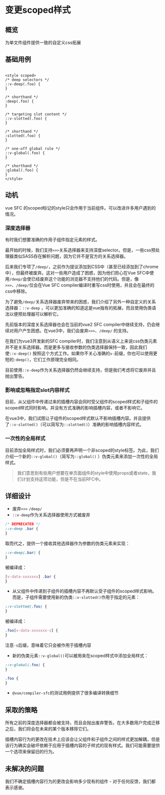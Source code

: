 # 变更scoped样式

## 概览

为单文件组件提供一致的自定义css拓展

## 基础用例

```vue

<style scoped>
/* deep selectors */
::v-deep(.foo) {
}

/* shorthand */
:deep(.foo) {
}

/* targeting slot content */
::v-slotted(.foo) {
}

/* shorthand */
:slotted(.foo) {
}

/* one-off global rule */
::v-global(.foo) {
}

/* shorthand */
:global(.foo) {
}
</style>
```

## 动机

vue SFC 的scoped标记的style只会作用于当前组件。可以改进许多用户遇到的情况。

### 深度选择器

有时我们想要准确的作用子组件指定元素的样式。

最开始的时候，我们支持`>>>`关系选择器来支持深度selector。但是，一些css预处理器类似SASS存在解析问题，因为它并不是官方的关系选择器。

后来我们专项了`/deep/`，之前作为提议添加到CSS中（甚至已经添加到了chrome中），但最终被废弃。这对一些用户造成了困惑，因为他们担心在Vue
SFC中使用`/deep/`会使已经废弃这个功能的浏览器不支持他们的代码。但是，像`>>>`、`/deep/`仅会在Vue SFC
compiler编译时重写css时使用，并且会在最终的css中移除。

为了避免`/deep/`关系选择器废弃带来的困惑，我们介绍了另外一种自定义的关系选择器：`::v-deep`
，可以更加准确的知道这是vue独有的拓展，而且使用伪类语法以便预处理器可以解析它。

先前版本的深度关系选择器也会在当前的vue2 SFC compiler中继续支持，仍会继续对用户产生困惑。在vue3中，我们会废弃`>>>`、`/deep/`
的支持。

在我们为vue3开发新的SFC
compiler时，我们注意到从语义上来说css伪类元素并不是关系选择器。而是更多与接收参数的伪类选择器保持一致，因此我们使`::v-deep()`
按照这个方式工作。如果你不关心准确的`v-`前缀，你也可以使用更短的`:deep()`，它们工作原理完全相同。

目前使用`::v-deep`作为关系选择器仍然会继续支持，但是我们考虑将它废弃并且抛出警告。

### 影响或忽略指定slot内容样式

目前，从父组件中传递过来的插槽内容会同时受父组件的scoped样式和子组件的scoped样式同时影响。并没有方式准确的影响插槽内容，或者不影响它。

在vue3中，我们试图让子组件的scoped样式默认不影响插槽内容。并且提供了`::v-slotted()`（可以简写为`::slotted()`）准确的影响插槽内容样式。

### 一次性的全局样式

目前添加全局样式时，我们必须要再声明一个非scoped的style标签。为此，我们介绍一个新的`::v-global()`（简写为`::global()`
）伪类元素来添加一次性的全局样式。

> 我们意思到有些用户想要在单页面组件的style中使用props或者state，我们计划支持这项功能，但是不在当前RFC中。

## 详细设计

- 废弃`>>>` `/deep/`
- `::v-deep`作为关系选择器使用方式被废弃

```css
/* DEPRECATED */
::v-deep .bar {
}
```

取而代之，提供一个接收其他选择器作为参数的伪类元素来实现：

```css
::v-deep(.bar) {
}
```

被编译成：

```css
[v-data-xxxxxxx] .bar {
}
```

- 从父组件中传递到子组件的插槽内容不再默认受子组件的scoped样式影响。而是，子组件需要使用新的伪类`::v-slotted()`作用于指定的元素：

```css
::v-slotted(.foo) {
}

```

被编译成：

```css
.foo[v-data-xxxxxxx-s] {
}
```

注意`-s`后缀，意味着它只会被作用于插槽内容

- 新的伪类元素`::v-global()`可以被用来在scoped样式中添加全局样式：

```css
::v-global(.foo) {
}

```

```css
.foo {
}

```

- `@vue/compiler-sfc`的测试用例提供了很多编译转换细节

## 采取的策略

所有之前的深度选择器都会被支持，而且会抛出废弃警告。在大多数用户完成迁移之后，我们将会在未来的某个版本移除它们。

插槽内容行为的更改在技术上应该会让父组件和子组件之间的样式更加解耦，但是该行为确实会破坏依赖于应用于插槽内容的子样式的现有样式。我们可能需要提供一个选项来保留旧的行为。

## 未解决的问题

我们不确定插槽内容行为的更改会影响多少现有的组件 - 对于任何反馈，我们都表示感谢。



